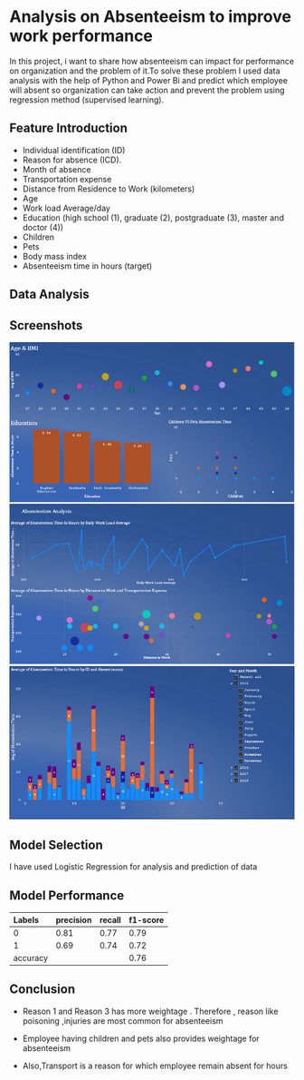 # Analysis on Absenteeism to improve work performance

In this project, i want to share how absenteeism can impact for performance on organization and the problem of it.To solve these problem I used data analysis with the help of Python and Power Bi  and predict which employee will absent so organization can take action and prevent the problem using regression method (supervised learning).


## Feature Introduction

- Individual identification (ID)
- Reason for absence (ICD).
- Month of absence
- Transportation expense
- Distance from Residence to Work (kilometers)
- Age
- Work load Average/day
- Education (high school (1), graduate (2), postgraduate (3), master and doctor (4))
- Children
- Pets
- Body mass index
- Absenteeism time in hours (target)

## Data Analysis


## Screenshots


![Employee Information](https://github.com/Code-breaker1998/Absenteeism_Project/blob/main/Images/Dashboard%201.png)
![Daily Worload of Employee in Company](https://github.com/Code-breaker1998/Absenteeism_Project/blob/main/Images/Dashboard%202.png)
![Absenteeism of Emplyee with respect to Month and Year](https://github.com/Code-breaker1998/Absenteeism_Project/blob/main/Images/Dashboard%203.png)


## Model Selection

I have used Logistic Regression for analysis and prediction of data


## Model Performance

| Labels | precision | recall   | f1-score |
|:------ | :-------- | :--------|----------|
| 0      | 0.81      | 0.77     | 0.79     |
| 1      | 0.69      | 0.74     | 0.72     |
|accuracy|           |          | 0.76     |



## Conclusion

- Reason 1 and Reason 3 has more weightage .
Therefore , reason like poisoning ,injuries are most common for absenteeism

- Employee having children and pets also provides weightage for absenteeism
- Also,Transport is a reason for which employee remain absent for hours

